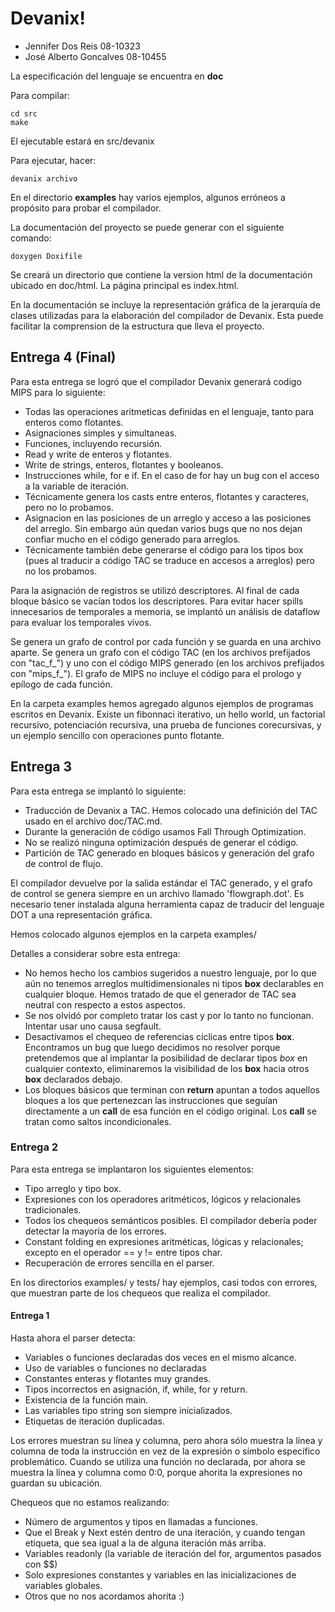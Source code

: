 # Devanix!

*   Jennifer Dos Reis 08-10323
*   José Alberto Goncalves 08-10455

La especificación del lenguaje se encuentra en **doc**

Para compilar:

    cd src
    make

El ejecutable estará en src/devanix

Para ejecutar, hacer:

    devanix archivo

En el directorio **examples** hay varios ejemplos, algunos erróneos a propósito
para probar el compilador.

La documentación del proyecto se puede generar con el siguiente comando:

    doxygen Doxifile

Se creará un directorio que contiene la version html de la documentación ubicado en doc/html. 
La página principal es index.html. 

En la documentación se incluye la representación gráfica 
de la jerarquía de clases utilizadas para la elaboración del compilador de Devanix. Esta 
puede facilitar la comprension de la estructura que lleva el proyecto.  

## Entrega 4 (Final)

Para esta entrega se logró que el compilador Devanix generará codigo MIPS para lo siguiente:

*    Todas las operaciones aritmeticas definidas en el lenguaje, tanto para enteros como flotantes.
*    Asignaciones simples y simultaneas.
*    Funciones, incluyendo recursión.
*    Read y write de enteros y flotantes.
*    Write de strings, enteros, flotantes y booleanos.
*    Instrucciones while, for e if. En el caso de for hay un bug con el acceso a la variable de iteración.
*    Técnicamente genera los casts entre enteros, flotantes y caracteres, pero no lo probamos.
*    Asignacion en las posiciones de un arreglo y acceso a las posiciones del arreglo.
     Sin embargo aún quedan varios bugs que no nos dejan confiar mucho en el código generado para arreglos.
*    Técnicamente también debe generarse el código para los tipos box (pues al traducir a código TAC se traduce en accesos a arreglos)
     pero no los probamos.

Para la asignación de registros se utilizó descriptores. Al final de cada bloque básico
se vacían todos los descriptores. Para evitar hacer spills innecesarios de temporales
a memoria, se implantó un análisis de dataflow para evaluar los temporales vivos.

Se genera un grafo de control por cada función y se guarda en una archivo aparte.
Se genera un grafo con el código TAC (en los archivos prefijados con "tac_f_") y
uno con el código MIPS generado (en los archivos prefijados con "mips_f_").
El grafo de MIPS no incluye el código para el prologo y epílogo de cada función.

En la carpeta examples hemos agregado algunos ejemplos de programas escritos en Devanix.
Existe un fibonnaci iterativo, un hello world, un factorial recursivo, potenciación
recursiva, una prueba de funciones corecursivas, y un ejemplo sencillo con operaciones
punto flotante.

## Entrega 3

Para esta entrega se implantó lo siguiente:

*   Traducción de Devanix a TAC. Hemos colocado una definición del TAC usado en
    el archivo doc/TAC.md. 
*   Durante la generación de código usamos Fall Through Optimization.
*   No se realizó ninguna optimización después de generar el código.
*   Partición de TAC generado en bloques básicos y generación del grafo de control
    de flujo.

El compilador devuelve por la salida estándar el TAC generado, y el grafo de control
se genera siempre en un archivo llamado 'flowgraph.dot'. Es necesario tener instalada
alguna herramienta capaz de traducir del lenguaje DOT a una representación gráfica.

Hemos colocado algunos ejemplos en la carpeta examples/

Detalles a considerar sobre esta entrega:

*   No hemos hecho los cambios sugeridos a nuestro lenguaje, por lo que aún no tenemos
    arreglos multidimensionales ni tipos **box** declarables en cualquier bloque.
    Hemos tratado de que el generador de TAC sea neutral con respecto a estos aspectos.
*   Se nos olvidó por completo tratar los cast y por lo tanto no funcionan. Intentar
    usar uno causa segfault.
*   Desactivamos el chequeo de referencias cíclicas entre tipos **box**. Encontramos
    un bug que luego decidimos no resolver porque pretendemos que al implantar
    la posibilidad de declarar tipos *box* en cualquier contexto, eliminaremos
    la visibilidad de los **box** hacia otros **box** declarados debajo.
*   Los bloques básicos que terminan con **return** apuntan a todos aquellos bloques
    a los que pertenezcan las instrucciones que seguían directamente a un **call** de
    esa función en el código original. Los **call** se tratan como saltos incondicionales.


### Entrega 2

Para esta entrega se implantaron los siguientes elementos:

*   Tipo arreglo y tipo box.
*   Expresiones con los operadores aritméticos, lógicos y relacionales tradicionales.
*   Todos los chequeos semánticos posibles. El compilador debería poder detectar la
    mayoría de los errores.
*   Constant folding en expresiones aritméticas, lógicas y relacionales; excepto en
    el operador == y != entre tipos char.
*   Recuperación de errores sencilla en el parser.

En los directorios examples/ y tests/ hay ejemplos, casi todos con errores, que
muestran parte de los chequeos que realiza el compilador.

#### Entrega 1

Hasta ahora el parser detecta:

*   Variables o funciones declaradas dos veces en el mismo alcance.
*   Uso de variables o funciones no declaradas
*   Constantes enteras y flotantes muy grandes.
*   Tipos incorrectos en asignación, if, while, for y return.
*   Existencia de la función main.
*   Las variables tipo string son siempre inicializados.
*   Etiquetas de iteración duplicadas.

Los errores muestran su línea y columna, pero ahora sólo muestra la línea y
columna de toda la instrucción en vez de la expresión o símbolo específico
problemático. Cuando se utiliza una función no declarada, por ahora se
muestra la línea y columna como 0:0, porque ahorita la expresiones no guardan
su ubicación.

Chequeos que no estamos realizando:

*    Número de argumentos y tipos en llamadas a funciones.
*    Que el Break y Next estén dentro de una iteración, y cuando tengan
     etiqueta, que sea igual a la de alguna iteración más arriba.
*    Variables readonly (la variable de iteración del for, argumentos pasados
     con $$)
*    Solo expresiones constantes y variables en las inicializaciones de variables
     globales.
*    Otros que no nos acordamos ahorita :)
